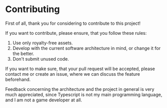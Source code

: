 # Contributing
First of all, thank you for considering to contribute to this project!

If you want to contribute, please ensure, that you follow these rules:
1) Use only royalty-free assets.
2) Develop with the current software architecture in mind, or change it for the better.
3) Don't submit unused code.

If you want to make sure, that your pull request will be accepted, please contact me or create an issue, where
we can discuss the feature beforehand.

Feedback concerning the architecture and the project in general is very much appreciated, since Typescript is not my main programming
language, and I am not a game developer at all.

